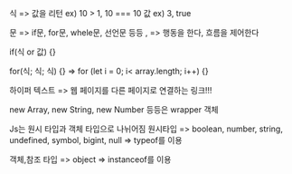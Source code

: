 식 => 값을 리턴  ex) 10 > 1, 10 === 10
값 ex) 3, true


문 => if문, for문, whele문, 선언문 등등 ,
=> 행동을 한다, 흐름을 제어한다


if(식 or 값) {}

for(식; 식; 식) {}
=> for (let i = 0; i< array.length; i++) {}



하이퍼 텍스트 => 웹 페이지를 다른 페이지로 연결하는 링크!!!


new Array, new String, new Number 등등은 wrapper 객체

Js는 원시 타입과 객체 타입으로 나뉘어짐
원시타입 => boolean, number, string, undefined, symbol, bigint, null
=> typeof를 이용

객체,참조 타입 => object
=> instanceof를 이용


